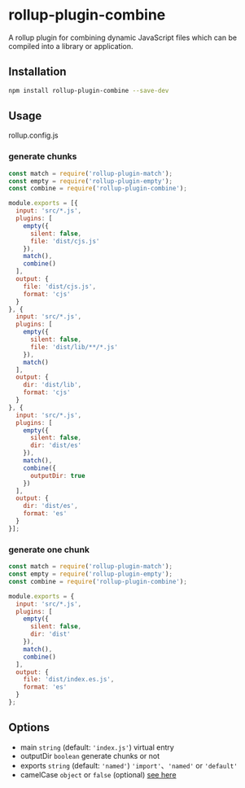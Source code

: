 # rollup-plugin-combine

A rollup plugin for combining dynamic JavaScript files which can be compiled into a library or application.

## Installation

```bash
npm install rollup-plugin-combine --save-dev
```

## Usage

rollup.config.js

### generate chunks

```js
const match = require('rollup-plugin-match');
const empty = require('rollup-plugin-empty');
const combine = require('rollup-plugin-combine');

module.exports = [{
  input: 'src/*.js',
  plugins: [
    empty({
      silent: false,
      file: 'dist/cjs.js'
    }),
    match(),
    combine()
  ],
  output: {
    file: 'dist/cjs.js',
    format: 'cjs'
  }
}, {
  input: 'src/*.js',
  plugins: [
    empty({
      silent: false,
      file: 'dist/lib/**/*.js'
    }),
    match()
  ],
  output: {
    dir: 'dist/lib',
    format: 'cjs'
  }
}, {
  input: 'src/*.js',
  plugins: [
    empty({
      silent: false,
      dir: 'dist/es'
    }),
    match(),
    combine({
      outputDir: true
    })
  ],
  output: {
    dir: 'dist/es',
    format: 'es'
  }
}];

```

### generate one chunk

```js
const match = require('rollup-plugin-match');
const empty = require('rollup-plugin-empty');
const combine = require('rollup-plugin-combine');

module.exports = {
  input: 'src/*.js',
  plugins: [
    empty({
      silent: false,
      dir: 'dist'
    }),
    match(),
    combine()
  ],
  output: {
    file: 'dist/index.es.js',
    format: 'es'
  }
};

```

## Options
- main `string` (default: `'index.js'`) virtual entry
- outputDir `boolean` generate chunks or not
- exports `string` (default: `'named'`) `'import'`、`'named'` or `'default'`
- camelCase `object` or `false` (optional) [see here](https://www.npmjs.com/package/camelcase)
